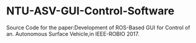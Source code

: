# NTU-ASV-GUI-Control-Software
Source Code for the paper:Development of ROS-Based GUI for Control of an. Autonomous Surface Vehicle,in IEEE-ROBIO 2017.
